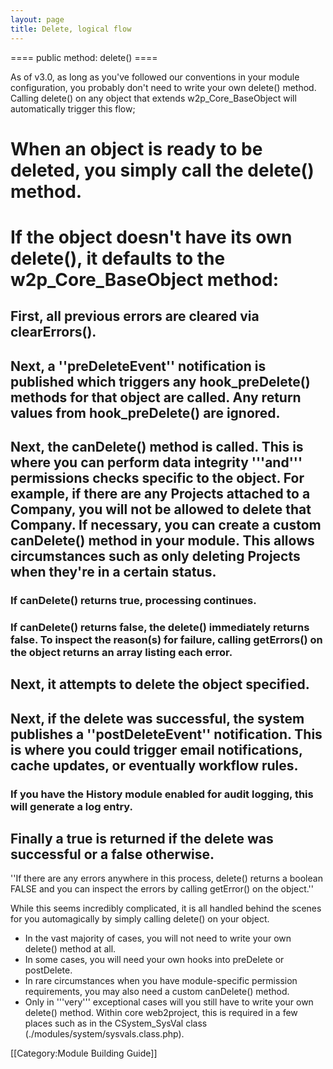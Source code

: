 ```yaml
---
layout: page
title: Delete, logical flow
---
```


==== public method: delete() ====

As of v3.0, as long as you've followed our conventions in your module configuration, you probably don't need to write your own delete() method. Calling delete() on any object that extends w2p_Core_BaseObject will automatically trigger this flow;

#  When an object is ready to be deleted, you simply call the delete() method.
#  If the object doesn't have its own delete(), it defaults to the w2p_Core_BaseObject method:
##  First, all previous errors are cleared via clearErrors().
##  Next, a ''preDeleteEvent'' notification is published which triggers any hook_preDelete() methods for that object are called. Any return values from hook_preDelete() are ignored.
##  Next, the canDelete() method is called. This is where you can perform data integrity '''and''' permissions checks specific to the object. For example, if there are any Projects attached to a Company, you will not be allowed to delete that Company. If necessary, you can create a custom canDelete() method in your module. This allows circumstances such as only deleting Projects when they're in a certain status.
###  If canDelete() returns true, processing continues.
###  If canDelete() returns false, the delete() immediately returns false. To inspect the reason(s) for failure, calling getErrors() on the object returns an array listing each error.
##  Next, it attempts to delete the object specified.
##  Next, if the delete was successful, the system publishes a ''postDeleteEvent'' notification. This is where you could trigger email notifications, cache updates, or eventually workflow rules.
###  If you have the History module enabled for audit logging, this will generate a log entry.
##  Finally a true is returned if the delete was successful or a false otherwise.

''If there are any errors anywhere in this process, delete() returns a boolean FALSE and you can inspect the errors by calling getError() on the object.''

While this seems incredibly complicated, it is all handled behind the scenes for you automagically by simply calling delete() on your object.

*  In the vast majority of cases, you will not need to write your own delete() method at all.
*  In some cases, you will need your own hooks into preDelete or postDelete.
*  In rare circumstances when you have module-specific permission requirements, you may also need a custom canDelete() method.
*  Only in '''very''' exceptional cases will you still have to write your own delete() method. Within core web2project, this is required in a few places such as in the CSystem_SysVal class (./modules/system/sysvals.class.php).

[[Category:Module Building Guide]]
